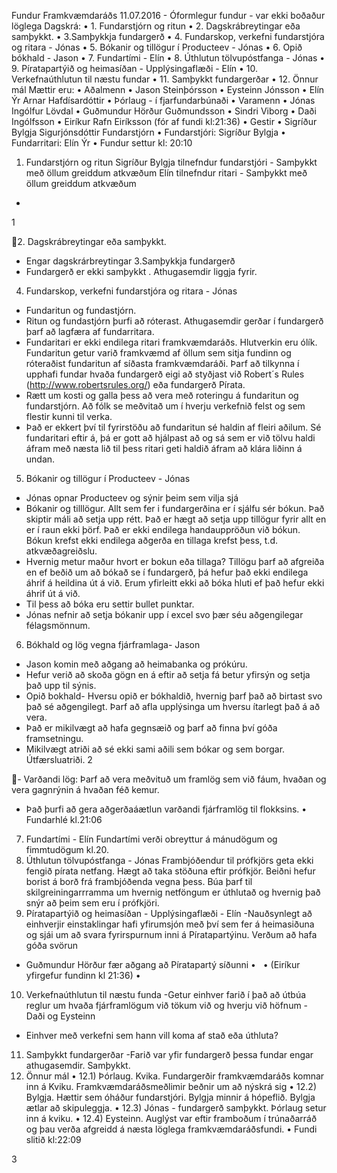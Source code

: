 Fundur Framkvæmdaráðs
11.07.2016 - Óformlegur fundur - var ekki boðaður löglega
Dagskrá:
• 1. Fundarstjórn og ritun
• 2. Dagskrábreytingar eða samþykkt.
• 3.Samþykkja fundargerð
• 4. Fundarskop, verkefni fundarstjóra og ritara - Jónas
• 5. Bókanir og tillögur í Producteev - Jónas
• 6. Opið bókhald - Jason
• 7. Fundartími - Elín
• 8. Úthlutun tölvupóstfanga - Jónas
• 9. Píratapartýið og heimasíðan - Upplýsingaflæði - Elín
• 10. Verkefnaúthlutun til næstu fundar
• 11. Samþykkt fundargerðar
• 12. Önnur mál
Mættir eru:
• Aðalmenn
• Jason Steinþórsson
• Eysteinn Jónsson
• Elín Ýr Arnar Hafdísardóttir
• Þórlaug - í fjarfundarbúnaði
• Varamenn
• Jónas Ingólfur Lövdal
• Guðmundur Hörður Guðmundsson
• Sindri Viborg
• Daði Ingólfsson
• Eiríkur Rafn Eiríksson (fór af fundi kl:21:36)
• Gestir
• Sigríður Bylgja Sigurjónsdóttir
Fundarstjórn
• Fundarstjóri: Sigríður Bylgja
• Fundarritari: Elín Ýr
• Fundur settur kl: 20:10
1. Fundarstjórn og ritun
Sigríður Bylgja tilnefndur fundarstjóri - Samþykkt með öllum greiddum
atkvæðum
Elín tilnefndur ritari - Samþykkt með öllum greiddum atkvæðum
-

1

2. Dagskrábreytingar eða samþykkt.
- Engar dagskrárbreytingar
3.Samþykkja fundargerð
- Fundargerð er ekki samþykkt . Athugasemdir liggja fyrir.
4. Fundarskop, verkefni fundarstjóra og ritara - Jónas
- Fundaritun og fundastjórn.
- Ritun og fundastjórn þurfi að róterast. Athugasemdir gerðar í fundargerð þarf
að lagfæra af fundarritara.
- Fundaritari er ekki endilega ritari framkvæmdaráðs. Hlutverkin eru ólík.
Fundaritun getur varið framkvæmd af öllum sem sitja fundinn og róteraðist
fundaritun af síðasta framkvæmdaráði. Þarf að tilkynna í upphafi fundar hvaða
fundargerð eigi að styðjast við Robert´s Rules (http://www.robertsrules.org/) eða
fundargerð Pírata.
- Rætt um kosti og galla þess að vera með roteringu á fundaritun og fundarstjórn.
Að fólk se meðvitað um í hverju verkefnið felst og sem flestir kunni til verka.
- Það er ekkert því til fyrirstöðu að fundaritun sé haldin af fleiri aðilum. Sé
fundaritari eftir á, þá er gott að hjálpast að og sá sem er við tölvu haldi áfram
með næsta lið til þess ritari geti haldið áfram að klára liðinn á undan.

5. Bókanir og tillögur í Producteev - Jónas
- Jónas opnar Producteev og sýnir þeim sem vilja sjá
- Bókanir og tilllögur. Allt sem fer i fundargerðina er í sjálfu sér bókun. Það skiptir
máli að setja upp rétt. Það er hægt að setja upp tillögur fyrir allt en er í raun ekki
þörf. Það er ekki endilega handauppröðun við bókun. Bókun krefst ekki
endilega aðgerða en tillaga krefst þess, t.d. atkvæðagreiðslu.
- Hvernig metur maður hvort er bokun eða tillaga? Tillögu þarf að afgreiða en ef
beðið um að bókað se í fundargerð, þá hefur það ekki endilega áhrif á heildina út
á við. Erum yfirleitt ekki að bóka hluti ef það hefur ekki áhrif út á við.
- Til þess að bóka eru settir bullet punktar.
- Jónas nefnir að setja bókanir upp í excel svo þær séu aðgengilegar
félagsmönnum.
6. Bókhald og lög vegna fjárframlaga- Jason
- Jason komin með aðgang að heimabanka og prókúru.
- Hefur verið að skoða gögn en á eftir að setja fá betur yfirsýn og setja það upp
til sýnis.
- Opið bokhald- Hversu opið er bókhaldið, hvernig þarf það að birtast svo það
sé aðgengilegt. Þarf að afla upplýsinga um hversu ítarlegt það á að vera.
- Það er mikilvægt að hafa gegnsæið og þarf að finna því góða framsetningu.
- Mikilvægt atriði að sé ekki sami aðili sem bókar og sem borgar. Útfærsluatriði.
2

- Varðandi lög: Þarf að vera meðvituð um framlög sem við fáum, hvaðan og vera
gagnrýnin á hvaðan féð kemur.
- Það þurfi að gera aðgerðaáætlun varðandi fjárframlög til flokksins.
• Fundarhlé kl.21:06
7. Fundartími - Elín
Fundartími verði obreyttur á mánudögum og fimmtudögum kl.20.
8. Úthlutun tölvupóstfanga - Jónas
Frambjóðendur til prófkjörs geta ekki fengið pírata netfang. Hægt að taka
stöðuna eftir prófkjör. Beiðni hefur borist á borð frá frambjóðenda vegna þess.
Búa þarf til skilgreiningarrramma um hvernig netföngum er úthlutað og hvernig
það snýr að þeim sem eru í prófkjöri.
9. Píratapartýið og heimasíðan - Upplýsingaflæði - Elín
-Nauðsynlegt að einhverjir einstaklingar hafi yfirumsjón með því sem fer á
heimasiðuna og sjái um að svara fyrirspurnum inni á Píratapartýinu. Verðum að
hafa góða svörun
- Guðmundur Hörður fær aðgang að Píratapartý síðunni
•  
• (Eiríkur yfirgefur fundinn kl 21:36)
•  
10. Verkefnaúthlutun til næstu funda
-Getur einhver farið í það að útbúa reglur um hvaða fjárframlögum við tökum við
og hverju við höfnum - Daði og Eysteinn
- Einhver með verkefni sem hann vill koma af stað eða úthluta?

11. Samþykkt fundargerðar
-Farið var yfir fundargerð þessa fundar engar athugasemdir. Samþykkt.
12. Önnur mál
• 12.1) Þórlaug. Kvika. Fundargerðir framkvæmdaráðs komnar inn á Kviku.
Framkvæmdaráðsmeðlimir beðnir um að nýskrá sig
• 12.2) Bylgja. Hættir sem óháður fundarstjóri. Bylgja minnir á hópeflið. Bylgja
ætlar að skipuleggja.
• 12.3) Jónas - fundargerð samþykkt. Þórlaug setur inn á kviku.
• 12.4) Eysteinn. Auglýst var eftir framboðum í trúnaðarráð og þau verða
afgreidd á næsta löglega framkvæmdaráðsfundi.
• Fundi slitið kl:22:09

3

